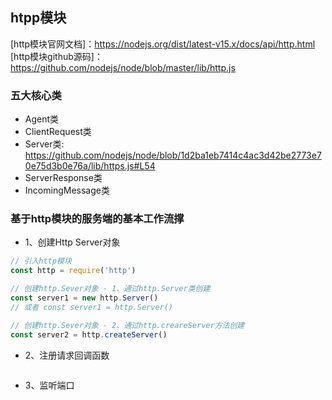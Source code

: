 ## htpp模块

[http模块官网文档]：https://nodejs.org/dist/latest-v15.x/docs/api/http.html
[http模块github源码]：https://github.com/nodejs/node/blob/master/lib/http.js

### 五大核心类

* Agent类
* ClientRequest类
* Server类: https://github.com/nodejs/node/blob/1d2ba1eb7414c4ac3d42be2773e70e75d3b0e76a/lib/https.js#L54
* ServerResponse类
* IncomingMessage类

### 基于http模块的服务端的基本工作流撑

- 1、创建Http Server对象
```js
// 引入http模块
const http = require('http')

// 创建http.Sever对象 - 1、通过http.Server类创建
const server1 = new http.Server() 
// 或者 const server1 = http.Server()

// 创建http.Sever对象 - 2、通过http.creareServer方法创建
const server2 = http.createServer()
```

- 2、注册请求回调函数
```js

```
- 3、监听端口

